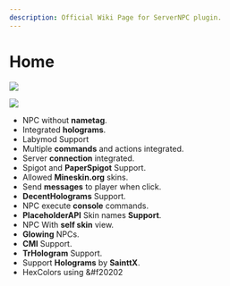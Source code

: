```yaml
---
description: Official Wiki Page for ServerNPC plugin.
---
```


# Home

![](https://proxy.spigotmc.org/90d8fd85ab44204487d328269abdb92eabda2469?url=https%3A%2F%2Fi.imgur.com%2FeYdzeFh.png)

![](https://proxy.spigotmc.org/8dae1415437bb46e92f931675a8894cf8e80d975?url=https%3A%2F%2Fi.imgur.com%2FuM0bicx.png)

* NPC without **nametag**.
* Integrated **holograms**.
* Labymod Support
* Multiple **commands** and actions integrated.
* Server **connection** integrated.
* Spigot and **PaperSpigot** Support.
* Allowed **Mineskin.org** skins.
* Send **messages** to player when click.
* **DecentHolograms** Support.
* NPC execute **console** commands.
* **PlaceholderAPI** Skin names **Support**.
* NPC With **self skin** view.
* **Glowing** NPCs.
* **CMI** Support.
* **TrHologram** Support.
* Support **Holograms** by **SainttX**.
* HexColors using \&#f20202

